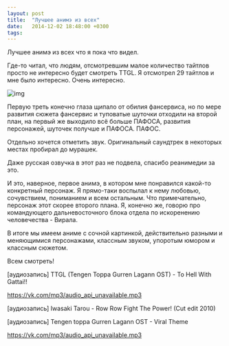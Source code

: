 ```yaml
---
layout: post
title:  "Лучшее анимэ из всех"
date:   2014-12-02 18:48:00 +0300
tags:   
---
```


Лучшее анимэ из всех что я пока что видел.

Где-то читал, что людям, отсмотревшим малое  количество тайтлов просто не интересно будет смотреть TTGL. Я отсмотрел 29 тайтлов и мне было интересно. Очень интересно.

![img](https://pp.userapi.com/c625117/v625117090/185d4/NN0G4UWTo5A.jpg)

<!--excerpt-->

Первую треть конечно глаза щипало от обилия фансервиса, но по мере развития сюжета фансервис и туповатые шуточки отходили на второй план, на первый же выходило всё больше ПАФОСА, развития персонажей, шуточек получше и ПАФОСА. ПАФОС.

Отдельно хочется отметить звук. Оригинальный саундтрек в некоторых местах пробирал до мурашек. 

Даже русская озвучка в этот раз не подвела, спасибо реанимедии за это. 

И это, наверное, первое анимэ, в котором мне понравился какой-то конкретный персонаж. Я прямо-таки воспылал к нему любовью, сочувствием, пониманием и всем остальным. Что примечательно, персонаж этот скорее второго плана. Я, конечно же, говорю про командующего дальневосточного блока отдела по искоренению человечества - Вирала. 

В итоге мы имеем аниме с сочной картинкой, действительно разными и меняющимися персонажами, классным звуком, упоротым юмором и классным сюжетом.

Всем смотреть!

[аудиозапись] TTGL (Tengen Toppa Gurren Lagann OST) - To Hell With Gattai!!

https://vk.com/mp3/audio_api_unavailable.mp3

[аудиозапись] Iwasaki Tarou - Row Row Fight The Power! (Cut edit 2010)

[аудиозапись] Tengen toppa Gurren Lagann OST - Viral Theme

https://vk.com/mp3/audio_api_unavailable.mp3
